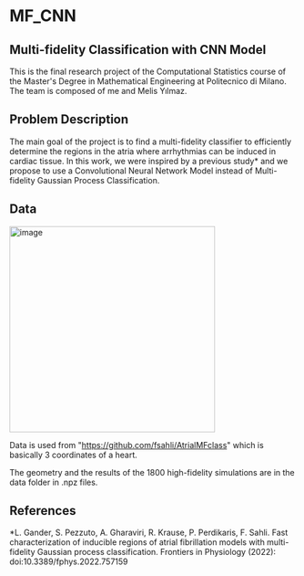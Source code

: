 # MF_CNN
## Multi-fidelity Classification with CNN Model

This is the final research project of the Computational Statistics course of the Master's Degree in Mathematical Engineering at Politecnico di Milano. The team is composed of me and Melis Yılmaz. 

## Problem Description

The main goal of the project is to find a multi-fidelity classifier to efficiently determine the regions in the atria where arrhythmias can be induced in cardiac tissue.
In this work, we were inspired by a previous study* and we propose to use a Convolutional Neural Network Model instead of Multi-fidelity Gaussian Process Classification.

## Data

<img width="361" alt="image" src="https://github.com/hdtemurtas/MF_CNN/assets/114245127/9899e634-ffe5-496e-b782-a4fc0dfcdcbd"> 

Data is used from "https://github.com/fsahli/AtrialMFclass" which is basically 3 coordinates of a heart.

The geometry and the results of the 1800 high-fidelity simulations are in the data folder in .npz files.

## References
*L. Gander, S. Pezzuto, A. Gharaviri, R. Krause, P. Perdikaris, F. Sahli. Fast characterization of inducible regions of atrial fibrillation models with multi-fidelity Gaussian process classification. Frontiers in Physiology (2022): doi:10.3389/fphys.2022.757159
